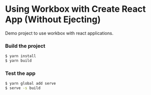 # Using Workbox with Create React App (Without Ejecting)

Demo project to use workbox with react applications.

### Build the project

```bash
$ yarn install
$ yarn build
```
### Test the app

```bash
$ yarn global add serve
$ serve -s build
```